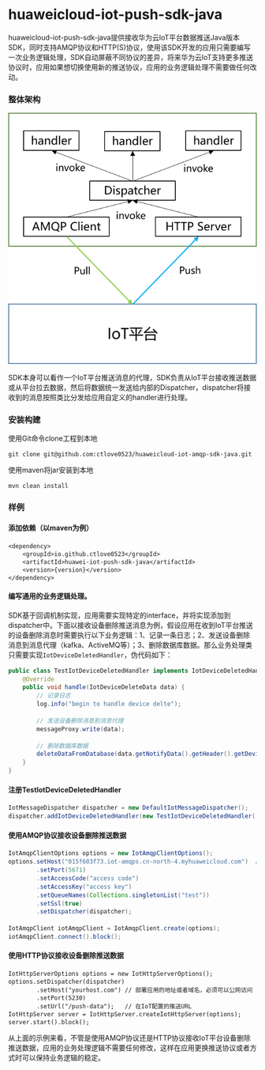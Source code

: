 # huaweicloud-iot-push-sdk-java

huaweicloud-iot-push-sdk-java提供接收华为云IoT平台数据推送Java版本SDK，同时支持AMQP协议和HTTP(S)协议，使用该SDK开发的应用只需要编写一次业务逻辑处理，SDK自动屏蔽不同协议的差异，将来华为云IoT支持更多推送协议时，应用如果想切换使用新的推送协议，应用的业务逻辑处理不需要做任何改动。



### 整体架构

![](./img/architecture.png)

SDK本身可以看作一个IoT平台推送消息的代理，SDK负责从IoT平台接收推送数据或从平台拉去数据，然后将数据统一发送给内部的Dispatcher，dispatcher将接收到的消息按照类比分发给应用自定义的handler进行处理。



### 安装构建

使用Git命令clone工程到本地

~~~
git clone git@github.com:ctlove0523/huaweicloud-iot-amqp-sdk-java.git
~~~

使用maven将jar安装到本地

~~~
mvn clean install
~~~



### 样例

#### 添加依赖（以maven为例）

~~~
<dependency>
	<groupId>io.github.ctlove0523</groupId>
	<artifactId>huawei-iot-push-sdk-java</artifactId>
	<version>{version}</version>
</dependency>
~~~



#### 编写通用的业务逻辑处理。

SDK基于回调机制实现，应用需要实现特定的interface，并将实现添加到dispatcher中。下面以接收设备删除推送消息为例，假设应用在收到IoT平台推送的设备删除消息时需要执行以下业务逻辑：1、记录一条日志；2、发送设备删除消息到消息代理（kafka、ActiveMQ等）；3、删除数据库数据。那么业务处理类只需要实现`IotDeviceDeletedHandler`，伪代码如下：

~~~java
public class TestIotDeviceDeletedHandler implements IotDeviceDeletedHandler {
	@Override
	public void handle(IotDeviceDeleteData data) {
        // 记录日志
		log.info("begin to handle device delte");
        
        // 发送设备删除消息到消息代理
        messageProxy.write(data);
        
        // 删除数据库数据
        deleteDataFromDatabase(data.getNotifyData().getHeader().getDeviceId())
	}
}
~~~



#### 注册TestIotDeviceDeletedHandler

~~~java
IotMessageDispatcher dispatcher = new DefaultIotMessageDispatcher();
dispatcher.addIotDeviceDeletedHandler(new TestIotDeviceDeletedHandler())
~~~



#### 使用AMQP协议接收设备删除推送数据

~~~java
IotAmqpClientOptions options = new IotAmqpClientOptions();
options.setHost("015f603f73.iot-amqps.cn-north-4.myhuaweicloud.com")  // 使用自己独立的接入域名
		.setPort(5671)
		.setAccessCode("access code")
		.setAccessKey("access key")
		.setQueueNames(Collections.singletonList("test"))
		.setSsl(true)
		.setDispatcher(dispatcher);

IotAmqpClient iotAmqpClient = IotAmqpClient.create(options);
iotAmqpClient.connect().block();
~~~



#### 使用HTTP协议接收设备删除推送数据

~~~true
IotHttpServerOptions options = new IotHttpServerOptions();
options.setDispatcher(dispatcher)
		.setHost("yourhost.com") // 部署应用的地址或者域名，必须可以公网访问
		.setPort(5230)
		.setUrl("/push-data");   // 在IoT配置的推送URL
IotHttpServer server = IotHttpServer.createIotHttpServer(options);
server.start().block();
~~~

从上面的示例来看，不管是使用AMQP协议还是HTTP协议接收IoT平台设备删除推送数据，应用的业务处理逻辑不需要任何修改，这样在应用更换推送协议或者方式时可以保持业务逻辑的稳定。